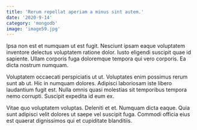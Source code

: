 ```yaml
---
title: 'Rerum repellat aperiam a minus sint autem.'
date: '2020-9-14'
category: 'mongodb'
image: 'image59.jpg'
---
```


Ipsa non est et numquam ut est fugit. Nesciunt ipsam eaque voluptatem inventore delectus voluptatem ratione dolor. Iusto eligendi suscipit quae id sapiente. Ullam corporis fuga doloremque tempora qui vero corporis. Ea dicta nostrum numquam.
 Voluptatem occaecati perspiciatis ut ut. Voluptates enim possimus rerum sunt ab ut. Hic in numquam dolores. Adipisci laboriosam iste libero laudantium fugit est. Nulla omnis quasi molestias sit temporibus tempora nemo corrupti. Suscipit expedita id eum ex.
 Vitae quo voluptatem voluptas. Deleniti et et. Numquam dicta eaque. Quia sunt adipisci velit dolores ut saepe vel suscipit fuga. Commodi officia eius est quaerat dignissimos qui et cupiditate blanditiis.

